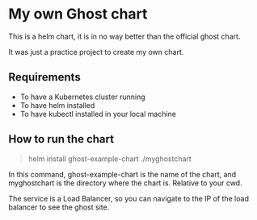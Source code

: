 # My own Ghost chart

This is a helm chart, it is in no way better than the official ghost chart. 

It was just a practice project to create my own chart.

## Requirements

* To have a Kubernetes cluster running
* To have helm installed
* To have kubectl installed in your local machine

## How to run the chart

> helm install ghost-example-chart ./myghostchart

In this command, ghost-example-chart is the name of the chart, 
and myghostchart is the directory where the chart is. Relative to your cwd.

The service is a Load Balancer, so you can navigate to 
the IP of the load balancer to see the ghost site.
